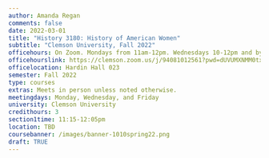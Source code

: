 ```yaml
---
author: Amanda Regan
comments: false
date: 2022-03-01
title: "History 3180: History of American Women"
subtitle: "Clemson University, Fall 2022"
officehours: On Zoom. Mondays from 11am-12pm. Wednesdays 10-12pm and by appointment.
officehourslink: https://clemson.zoom.us/j/94081012561?pwd=dUVUMXNMM0txWFJxYzRDTzJIZ08yZz09
officelocation: Hardin Hall 023
semester: Fall 2022
type: courses
extras: Meets in person unless noted otherwise.
meetingdays: Monday, Wednesday, and Friday
university: Clemson University
credithours: 3
section1time: 11:15-12:05pm
location: TBD
coursebanner: /images/banner-1010spring22.png
draft: TRUE
---
```

